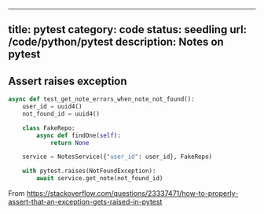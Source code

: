 

---
title: pytest
category: code
status: seedling
url: /code/python/pytest
description: Notes on pytest
---

## Assert raises exception

```python
async def test_get_note_errors_when_note_not_found():
    user_id = uuid4()
    not_found_id = uuid4()

    class FakeRepo:
        async def findOne(self):
            return None

    service = NotesService({"user_id": user_id}, FakeRepo)

    with pytest.raises(NotFoundException):
        await service.get_note(not_found_id)
```
From https://stackoverflow.com/questions/23337471/how-to-properly-assert-that-an-exception-gets-raised-in-pytest